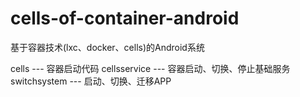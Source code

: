 # cells-of-container-android
基于容器技术(lxc、docker、cells)的Android系统

cells --- 容器启动代码
cellsservice --- 容器启动、切换、停止基础服务
switchsystem --- 启动、切换、迁移APP
